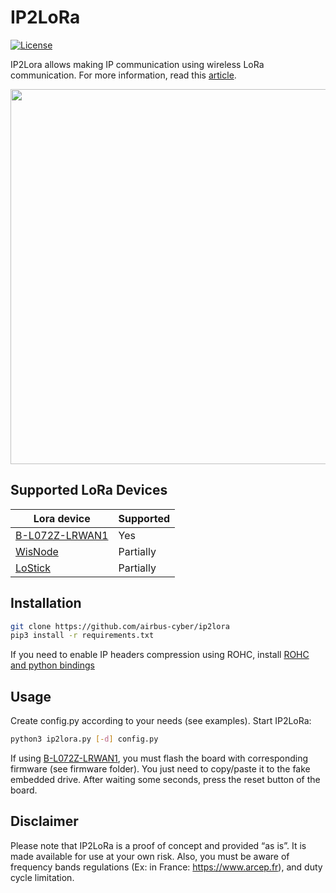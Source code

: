 

# IP2LoRa
[![License](https://img.shields.io/badge/license-GPL--3.0-orange.svg)](https://www.gnu.org/licenses/gpl-3.0.txt)

IP2Lora allows making IP communication using wireless LoRa communication.
For more information, read this [article](https://airbus-cyber-security.com/ip2lora/).

<p align="center">
<img src="doc/LORA2IP_overview.jpg" width=600>
</p>


## Supported LoRa Devices
| Lora device                                                                      |Supported  |
|----------------------------------------------------------------------------------|-----------|
|[B-L072Z-LRWAN1](https://www.st.com/en/evaluation-tools/b-l072z-lrwan1.html)      | Yes       |
|[WisNode](https://store.rakwireless.com/products/rak811-lpwan-evaluation-board)   | Partially |
|[LoStick](https://ronoth.com/products/lostik)                                     | Partially |


## Installation
```bash
git clone https://github.com/airbus-cyber/ip2lora
pip3 install -r requirements.txt
```
If you need to enable IP headers compression using ROHC,
install [ROHC and python bindings](https://rohc-lib.org/wiki/doku.php?id=python-install)
 
## Usage
Create config.py according to your needs (see examples).
Start IP2LoRa:
```bash
python3 ip2lora.py [-d] config.py
```

If using [B-L072Z-LRWAN1](https://www.st.com/en/evaluation-tools/b-l072z-lrwan1.html), 
you must flash the board with corresponding firmware (see firmware folder).
You just need to copy/paste it to the fake embedded drive. After waiting some seconds, press the reset button of the board.

## Disclaimer
Please note that IP2LoRa is a proof of concept and provided  “as is”. It is made available for use at your own risk.
Also, you must be aware of frequency bands regulations (Ex: in France: https://www.arcep.fr), and duty cycle limitation.




 

